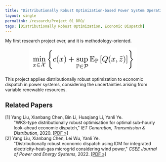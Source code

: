 ```yaml
---
title: "Distributionally Robust Optimization-based Power System Operations"
layout: single
permalink: /research/Project_01_DRO/
tags: [Distributionally Robust Optimization, Economic Dispatch]
---
```

My first research project ever, and it is methodology-oriented.
 
<p align="center">
  <img src="/assets/images/Project_01_Fig01_Title.gif" alt="Alt text" width="70%">
</p>
 
This project applies distributionally robust optimization to economic dispatch in power systems, considering the uncertainties arising from variable renewable resources.


## Related Papers
<ul style="list-style: none; margin: 0; padding: 0;">
  <li style="padding-left: 2em; text-indent: -2em;">
    [1] Yang Liu, Xianbang Chen, Bin Li, Huaqiang Li, Yanli Ye.<br>
    "WKS-type distributionally robust optimisation for optimal sub-hourly look-ahead economic dispatch," <em>IET Generation, Transmission & Distribution</em>, 2020.
    <a href="/assets/papers/Project_01_Paper_01.pdf">[PDF »]</a>
  </li>

  <li style="padding-left: 2em; text-indent: -2em;">
    [2] Yang Liu, Xianbang Chen, Lei Wu, Yanli Ye.<br>
    "Distributionally robust economic dispatch using IDM for integrated electricity-heat-gas microgrid considering wind power," <em>CSEE Journal of Power and Energy Systems</em>, 2022.
    <a href="/assets/papers/Project_01_Paper_02.pdf">[PDF »]</a>
  </li>
</ul>
